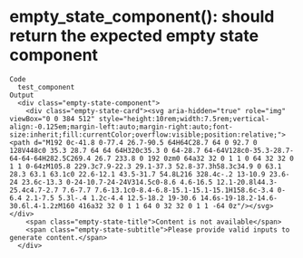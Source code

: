 # empty_state_component(): should return the expected empty state component

    Code
      test_component
    Output
      <div class="empty-state-component">
        <div class="empty-state-card"><svg aria-hidden="true" role="img" viewBox="0 0 384 512" style="height:10rem;width:7.5rem;vertical-align:-0.125em;margin-left:auto;margin-right:auto;font-size:inherit;fill:currentColor;overflow:visible;position:relative;"><path d="M192 0c-41.8 0-77.4 26.7-90.5 64H64C28.7 64 0 92.7 0 128V448c0 35.3 28.7 64 64 64H320c35.3 0 64-28.7 64-64V128c0-35.3-28.7-64-64-64H282.5C269.4 26.7 233.8 0 192 0zm0 64a32 32 0 1 1 0 64 32 32 0 1 1 0-64zM105.8 229.3c7.9-22.3 29.1-37.3 52.8-37.3h58.3c34.9 0 63.1 28.3 63.1 63.1c0 22.6-12.1 43.5-31.7 54.8L216 328.4c-.2 13-10.9 23.6-24 23.6c-13.3 0-24-10.7-24-24V314.5c0-8.6 4.6-16.5 12.1-20.8l44.3-25.4c4.7-2.7 7.6-7.7 7.6-13.1c0-8.4-6.8-15.1-15.1-15.1H158.6c-3.4 0-6.4 2.1-7.5 5.3l-.4 1.2c-4.4 12.5-18.2 19-30.6 14.6s-19-18.2-14.6-30.6l.4-1.2zM160 416a32 32 0 1 1 64 0 32 32 0 1 1 -64 0z"/></svg></div>
        <span class="empty-state-title">Content is not available</span>
        <span class="empty-state-subtitle">Please provide valid inputs to generate content.</span>
      </div>

